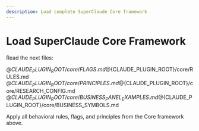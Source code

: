 ```yaml
---
description: Load complete SuperClaude Core framework
---
```


# Load SuperClaude Core Framework

Read the next files:

@${CLAUDE_PLUGIN_ROOT}/core/FLAGS.md
@${CLAUDE_PLUGIN_ROOT}/core/RULES.md
@${CLAUDE_PLUGIN_ROOT}/core/PRINCIPLES.md
@${CLAUDE_PLUGIN_ROOT}/core/RESEARCH_CONFIG.md
@${CLAUDE_PLUGIN_ROOT}/core/BUSINESS_PANEL_EXAMPLES.md
@${CLAUDE_PLUGIN_ROOT}/core/BUSINESS_SYMBOLS.md

Apply all behavioral rules, flags, and principles from the Core framework above.
